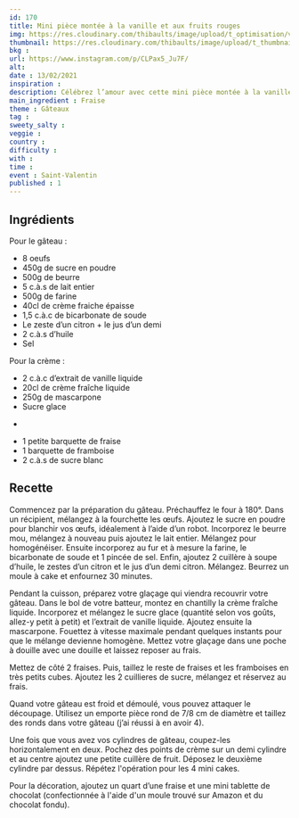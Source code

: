 ```yaml
---
id: 170
title: Mini pièce montée à la vanille et aux fruits rouges
img: https://res.cloudinary.com/thibaults/image/upload/t_optimisation/v1613239425/Recipes/20210213_piece_monte_vanille_fruit_rouge.jpg
thumbnail: https://res.cloudinary.com/thibaults/image/upload/t_thumbnail_josie/v1613239425/Recipes/20210213_piece_monte_vanille_fruit_rouge.jpg
bkg : 
url: https://www.instagram.com/p/CLPax5_Ju7F/
alt: 
date : 13/02/2021
inspiration : 
description: Célébrez l’amour avec cette mini pièce montée à la vanille et aux fruits rouges.
main_ingredient : Fraise
theme : Gâteaux
tag : 
sweety_salty : 
veggie : 
country :
difficulty :
with : 
time : 
event : Saint-Valentin
published : 1
---
```


## Ingrédients
Pour le gâteau :
 - 8 oeufs
 - 450g de sucre en poudre
 - 500g de beurre
 - 5 c.à.s de lait entier
 - 500g de farine
 - 40cl de crème fraiche épaisse
 - 1,5 c.à.c de bicarbonate de soude
 - Le zeste d’un citron + le jus d’un demi
 - 2 c.à.s d’huile
 - Sel

Pour la crème :
 - 2 c.à.c d’extrait de vanille liquide
 - 20cl de crème fraîche liquide
 - 250g de mascarpone
 - Sucre glace
+
 - 1 petite barquette de fraise
 - 1 barquette de framboise
 - 2 c.à.s de sucre blanc

## Recette
Commencez par la préparation du gâteau. Préchauffez le four à 180°. Dans un récipient, mélangez à la fourchette les œufs. Ajoutez le sucre en poudre pour blanchir vos œufs, idéalement à l’aide d’un robot. Incorporez le beurre mou, mélangez à nouveau puis ajoutez le lait entier. Mélangez pour homogénéiser. Ensuite incorporez au fur et à mesure la farine, le bicarbonate de soude et 1 pincée de sel. Enfin, ajoutez 2 cuillère à soupe d’huile, le zestes d’un citron et le jus d’un demi citron. Mélangez. Beurrez un moule à cake et enfournez 30 minutes.

Pendant la cuisson, préparez votre glaçage qui viendra recouvrir votre gâteau. Dans le bol de votre batteur, montez en chantilly la crème fraîche liquide. Incorporez et mélangez le sucre glace (quantité selon vos goûts, allez-y petit à petit) et l’extrait de vanille liquide. Ajoutez ensuite la mascarpone. Fouettez à vitesse maximale pendant quelques instants pour que le mélange devienne homogène. Mettez votre glaçage dans une poche à douille avec une douille et laissez reposer au frais.

Mettez de côté 2 fraises. Puis, taillez le reste de fraises et les framboises en très petits cubes. Ajoutez les 2 cuillieres de sucre, mélangez et réservez au frais.

Quand votre gâteau est froid et démoulé, vous pouvez attaquer le découpage. Utilisez un emporte pièce rond de 7/8 cm de diamètre et taillez des ronds dans votre gâteau (j’ai réussi à en avoir 4).

Une fois que vous avez vos cylindres de gâteau, coupez-les horizontalement en deux. Pochez des points de crème sur un demi cylindre et au centre ajoutez une petite cuillère de fruit. Déposez le deuxième cylindre par dessus. Répétez l'opération pour les 4 mini cakes.

Pour la décoration, ajoutez un quart d’une fraise et une mini tablette de chocolat (confectionnée à l'aide d'un moule trouvé sur Amazon et du chocolat fondu).